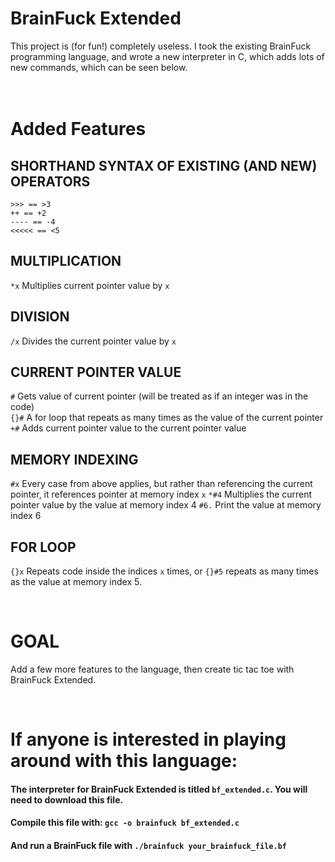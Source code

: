 # BrainFuck Extended
This project is (for fun!) completely useless. I took the existing BrainFuck programming language, and wrote a new interpreter in C, which adds lots of new commands, which can be seen below.
<br>
<br>
<br>
# Added Features

## SHORTHAND SYNTAX OF EXISTING (AND NEW) OPERATORS
```
>>> == >3
++ == +2
---- == -4
<<<<< == <5
```

## MULTIPLICATION
```*x``` Multiplies current pointer value by ```x``` 

## DIVISION
```/x``` Divides the current pointer value by ```x```

## CURRENT POINTER VALUE
```#``` Gets value of current pointer (will be treated as if an integer was in the code)  
```{}#``` A for loop that repeats as many times as the value of the current pointer
```+#``` Adds current pointer value to the current pointer value

## MEMORY INDEXING
```#x``` Every case from above applies, but rather than referencing the current pointer, it references pointer at memory index ```x```
```*#4``` Multiplies the current pointer value by the value at memory index 4
```#6.``` Print the value at memory index 6

## FOR LOOP
```{}x``` Repeats code inside the indices ```x``` times, or ```{}#5``` repeats as many times as the value at memory index 5.

<br>

# GOAL
Add a few more features to the language, then create tic tac toe with BrainFuck Extended.

<br>

# If anyone is interested in playing around with this language:

#### The interpreter for BrainFuck Extended is titled ```bf_extended.c```. You will need to download this file.

####  Compile this file with: ```gcc -o brainfuck bf_extended.c```

#### And run a BrainFuck file with ```./brainfuck your_brainfuck_file.bf```
